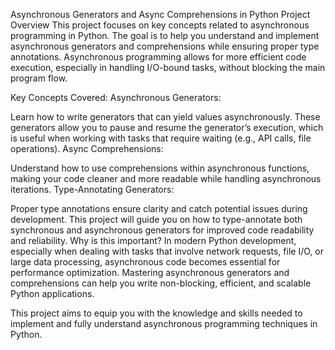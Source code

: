 Asynchronous Generators and Async Comprehensions in Python
Project Overview
This project focuses on key concepts related to asynchronous programming in Python. The goal is to help you understand and implement asynchronous generators and comprehensions while ensuring proper type annotations. Asynchronous programming allows for more efficient code execution, especially in handling I/O-bound tasks, without blocking the main program flow.

Key Concepts Covered:
Asynchronous Generators:

Learn how to write generators that can yield values asynchronously. These generators allow you to pause and resume the generator’s execution, which is useful when working with tasks that require waiting (e.g., API calls, file operations).
Async Comprehensions:

Understand how to use comprehensions within asynchronous functions, making your code cleaner and more readable while handling asynchronous iterations.
Type-Annotating Generators:

Proper type annotations ensure clarity and catch potential issues during development. This project will guide you on how to type-annotate both synchronous and asynchronous generators for improved code readability and reliability.
Why is this important?
In modern Python development, especially when dealing with tasks that involve network requests, file I/O, or large data processing, asynchronous code becomes essential for performance optimization. Mastering asynchronous generators and comprehensions can help you write non-blocking, efficient, and scalable Python applications.

This project aims to equip you with the knowledge and skills needed to implement and fully understand asynchronous programming techniques in Python.
